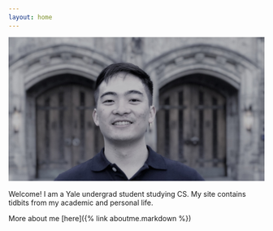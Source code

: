 ```yaml
---
layout: home
---
```


![my face](/assets/profile-pic.jpg "In front of Sterling Library")

Welcome! I am a Yale undergrad student studying CS. My site contains tidbits from my academic and personal life.

More about me [here]({% link aboutme.markdown %})